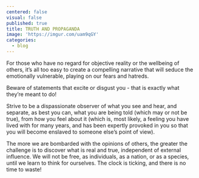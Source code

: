 ```yaml
---
centered: false
visual: false
published: true
title: TRUTH AND PROPAGANDA
image: 'https://imgur.com/uam9qGY'
categories:
  - blog
---
```

For those who have no regard for objective reality or the wellbeing of others, it’s all too easy to create a compelling narrative that will seduce the emotionally vulnerable, playing on our fears and hatreds. 

Beware of statements that excite or disgust you - that is exactly what they’re meant to do!

Strive to be a dispassionate observer of what you see and hear, and separate, as best you can, what you are being told (which may or not be true), from how you feel about it (which is, most likely, a feeling you have lived with for many years, and has been expertly provoked in you so that you will become enslaved to someone else’s point of view).

The more we are bombarded with the opinions of others, the greater the challenge is to discover what is real and true, independent of external influence. We will not be free, as individuals, as a nation, or as a species, until we learn to think for ourselves. The clock is ticking, and there is no time to waste!